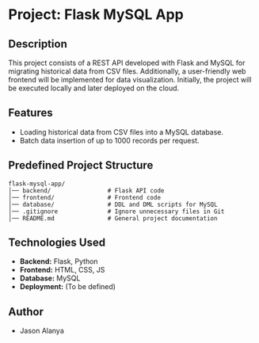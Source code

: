 # Project: Flask MySQL App

## Description
This project consists of a REST API developed with Flask and MySQL for migrating historical data from CSV files. Additionally, a user-friendly web frontend will be implemented for data visualization. Initially, the project will be executed locally and later deployed on the cloud.

## Features
- Loading historical data from CSV files into a MySQL database.
- Batch data insertion of up to 1000 records per request.

## Predefined Project Structure
```
flask-mysql-app/
│── backend/                # Flask API code
│── frontend/               # Frontend code
│── database/               # DDL and DML scripts for MySQL
│── .gitignore              # Ignore unnecessary files in Git
│── README.md               # General project documentation
```

## Technologies Used
- **Backend:** Flask, Python
- **Frontend:** HTML, CSS, JS
- **Database:** MySQL
- **Deployment:** (To be defined)

## Author
- Jason Alanya
